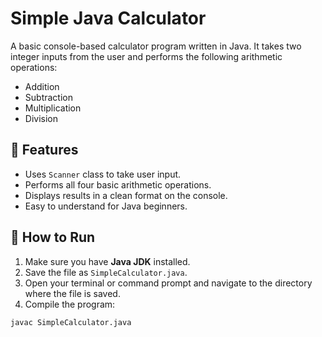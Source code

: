 # Simple Java Calculator

A basic console-based calculator program written in Java. It takes two integer inputs from the user and performs the following arithmetic operations:

- Addition
- Subtraction
- Multiplication
- Division

## 🔧 Features

- Uses `Scanner` class to take user input.
- Performs all four basic arithmetic operations.
- Displays results in a clean format on the console.
- Easy to understand for Java beginners.

## 📌 How to Run

1. Make sure you have **Java JDK** installed.
2. Save the file as `SimpleCalculator.java`.
3. Open your terminal or command prompt and navigate to the directory where the file is saved.
4. Compile the program:

```bash
javac SimpleCalculator.java
